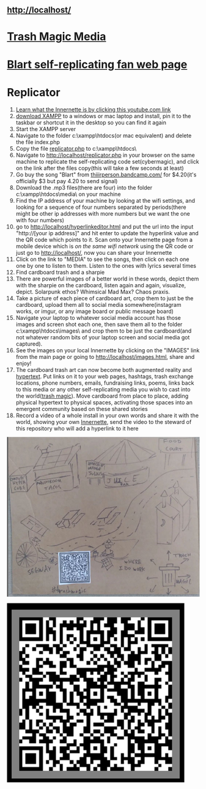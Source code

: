 ## [http://localhost/](http://localhost/)

# [Trash Magic Media](https://github.com/LafeLabs/trashmagicmedia)

# [Blart self-replicating fan web page](https://github.com/LafeLabs/trashmagicmedia/tree/main/blart)

# Replicator

1. [Learn what the Innernette is by clicking this youtube.com link](https://www.youtube.com/embed/Y5BZkaWZAAA)
1. [download XAMPP](https://www.apachefriends.org/index.html) to a windows or mac laptop and install, pin it to the taskbar or shortcut it in the desktop so you can find it again
1. Start the XAMPP server
1. Navigate to the folder c:\xampp\htdocs\(or mac equivalent) and delete the file index.php
1. Copy the file [replicator.php](https://raw.githubusercontent.com/LafeLabs/trashmagicmedia/main/blart/replicator.php) to c:\xampp\htdocs\
1. Navigate to [http://localhost/replicator.php](http://localhost/replicator.php) in your browser on the same machine to replicate the self-replicating code set(cybermagic), and click on the link after the files copy(this will take a few seconds at least)
1. Go buy the song "Blart" from [thiiirperson.bandcamp.com/](https://thiiirdperson.bandcamp.com/album/blart-in-looper-kimble-iii) for $4.20(it's officially $3 but pay 4.20 to send signal)
1. Download the .mp3 files(there are four) into the folder c:\xampp\htdocs\media\ on your machine
1. Find the IP address of your machine by looking at the wifi settings, and looking for a sequence of four numbers separated by periods(there might be other ip addresses with more numbers but we want the one with four numbers)
1. go to [http://localhost/hyperlinkeditor.html](http://localhost/hyperlinkeditor.html) and put the url into the input "http://[your ip address]" and hit enter to update the hyperlink value and the QR code which points to it.  Scan onto your Innernette page from a mobile device which is *on the same wifi network* using the QR code or just go to [http://localhost/](http://localhost/), now you can share your Innernette
1. Click on the link to "MEDIA" to see the songs, then click on each one one by one to listen to them.  Listen to the ones with lyrics several times
1. Find cardboard trash and a sharpie
1. There are powerful images of a better world in these words, depict them with the sharpie on the cardboard, listen again and again, visualize, depict.  Solarpunk ethos? Whimsical Mad Max? Chaos praxis.
1. Take a picture of each piece of cardboard art, crop them to just be the cardboard, upload them all to social media somewhere(instagram works, or imgur, or any image board or public message board)
1. Navigate your laptop to whatever social media account has those images and screen shot each one, then save them all to the folder c:\xampp\htdocs\images\ and crop them to be just the cardboard(and not whatever random bits of your laptop screen and social media got captured).
1. See the images on your local Innernette by clicking on the "IMAGES" link from the main page or going to [http://localhost/images.html](http://localhost/images.html), share and enjoy!
1. The cardboard trash art can now become both augmented reality and [hypertext](https://en.wikipedia.org/wiki/Hypertext).  Put links on it to your web pages, hashtags, trash exchange locations, phone numbers, emails, fundraising links, poems, links back to this media or any other self-replicating media you wish to cast into the world([trash magic](https://www.trashrobot.org)). Move cardboard from place to place, adding physical hypertext to physical spaces, activating those spaces into an emergent community based on these shared stories
1. Record a video of a whole install in your own words and share it with the world, showing your own [Innernette](https://www.youtube.com/embed/Y5BZkaWZAAA), send the video to the steward of this repository who will add a hyperlink to it here

![](https://raw.githubusercontent.com/LafeLabs/trashmagicmedia/main/blart/images/replicator.png)


![](https://raw.githubusercontent.com/LafeLabs/trashmagicmedia/main/blart/images/qrcode.png)


